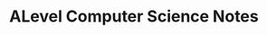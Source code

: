 ---
title: ALevel Computer Science Notes
layout: post
description: My work, notes, etc relating to the AQA A-Level Computer Science Course
image: /passets/7/image4.png
link: "https://pixelzerg.github.io/alevel/"
---